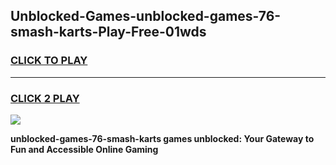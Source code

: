 
## Unblocked-Games-unblocked-games-76-smash-karts-Play-Free-01wds
<h3>
<a href="https://premium76.site?title=unblocked-games-76-smash-karts&ref=10A">CLICK TO PLAY</a></h3>
<hr>

<h3>
<a href="https://premium76.site?title=unblocked-games-76-smash-karts&ref=10A">CLICK 2 PLAY</a>
  
</h3>

<a href="https://premium76.site?title=unblocked-games-76-smash-karts&ref=10A"><img src="https://clearcache.store/games.png"></a>


**unblocked-games-76-smash-karts games unblocked: Your Gateway to Fun and Accessible Online Gaming**
